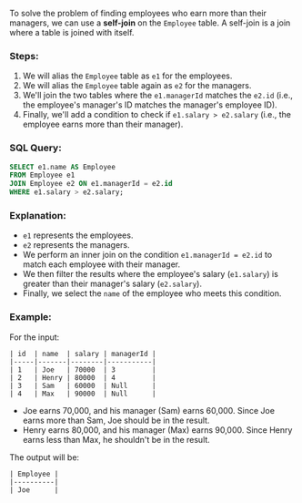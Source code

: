To solve the problem of finding employees who earn more than their managers, we can use a **self-join** on the `Employee` table. A self-join is a join where a table is joined with itself.

### Steps:
1. We will alias the `Employee` table as `e1` for the employees.
2. We will alias the `Employee` table again as `e2` for the managers.
3. We'll join the two tables where the `e1.managerId` matches the `e2.id` (i.e., the employee's manager's ID matches the manager's employee ID).
4. Finally, we'll add a condition to check if `e1.salary > e2.salary` (i.e., the employee earns more than their manager).

### SQL Query:

```sql
SELECT e1.name AS Employee
FROM Employee e1
JOIN Employee e2 ON e1.managerId = e2.id
WHERE e1.salary > e2.salary;
```

### Explanation:
- `e1` represents the employees.
- `e2` represents the managers.
- We perform an inner join on the condition `e1.managerId = e2.id` to match each employee with their manager.
- We then filter the results where the employee's salary (`e1.salary`) is greater than their manager's salary (`e2.salary`).
- Finally, we select the `name` of the employee who meets this condition.

### Example:
For the input:

```
| id  | name  | salary | managerId |
|-----|-------|--------|-----------|
| 1   | Joe   | 70000  | 3         |
| 2   | Henry | 80000  | 4         |
| 3   | Sam   | 60000  | Null      |
| 4   | Max   | 90000  | Null      |
```

- Joe earns 70,000, and his manager (Sam) earns 60,000. Since Joe earns more than Sam, Joe should be in the result.
- Henry earns 80,000, and his manager (Max) earns 90,000. Since Henry earns less than Max, he shouldn't be in the result.

The output will be:

```
| Employee |
|----------|
| Joe      |
```